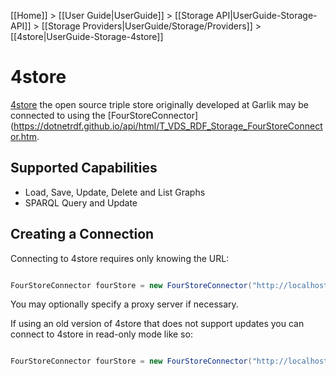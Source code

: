 [[Home]] > [[User Guide|UserGuide]] > [[Storage API|UserGuide-Storage-API]] > [[Storage Providers|UserGuide/Storage/Providers]] > [[4store|UserGuide-Storage-4store]]

# 4store 

[4store](http://4store.org) the open source triple store originally developed at Garlik may be connected to using the [FourStoreConnector](https://dotnetrdf.github.io/api/html/T_VDS_RDF_Storage_FourStoreConnector.htm.

## Supported Capabilities 

* Load, Save, Update, Delete and List Graphs
* SPARQL Query and Update

## Creating a Connection 

Connecting to 4store requires only knowing the URL:

```csharp

FourStoreConnector fourStore = new FourStoreConnector("http://localhost:8080");
```

You may optionally specify a proxy server if necessary.

If using an old version of 4store that does not support updates you can connect to 4store in read-only mode like so:

```csharp

FourStoreConnector fourStore = new FourStoreConnector("http://localhost:8080", false);
```